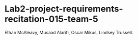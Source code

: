 # Lab2-project-requirements-recitation-015-team-5

Ethan McAleavy,
Musaad Alarifi, 
Oscar Mikus,
Lindsey Trussell.
